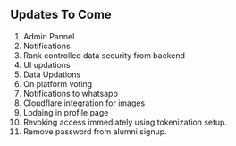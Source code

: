 ## Updates To Come

1. Admin Pannel
2. Notifications
3. Rank controlled data security from backend
4. UI updations
5. Data Updations
6. On platform voting
7. Notifications to whatsapp
8. Cloudflare integration for images
9. Lodaing in profile page
10. Revoking access immediately using tokenization setup.
11. Remove password from alumni signup.